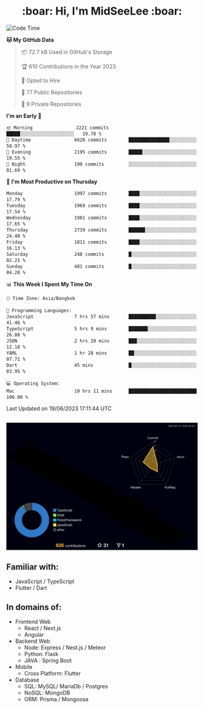 <h1 align="center"> :boar: Hi, I'm MidSeeLee :boar:</h1>
 
<!--START_SECTION:waka-->
![Code Time](http://img.shields.io/badge/Code%20Time-653%20hrs%2044%20mins-blue)

**🐱 My GitHub Data** 

> 📦 72.7 kB Used in GitHub's Storage 
 > 
> 🏆 610 Contributions in the Year 2023
 > 
> 💼 Opted to Hire
 > 
> 📜 77 Public Repositories 
 > 
> 🔑 9 Private Repositories 
 > 
**I'm an Early 🐤** 

```text
🌞 Morning                2221 commits        █████░░░░░░░░░░░░░░░░░░░░   19.78 % 
🌆 Daytime                6620 commits        ███████████████░░░░░░░░░░   58.97 % 
🌃 Evening                2195 commits        █████░░░░░░░░░░░░░░░░░░░░   19.55 % 
🌙 Night                  190 commits         ░░░░░░░░░░░░░░░░░░░░░░░░░   01.69 % 
```
📅 **I'm Most Productive on Thursday** 

```text
Monday                   1997 commits        ████░░░░░░░░░░░░░░░░░░░░░   17.79 % 
Tuesday                  1969 commits        ████░░░░░░░░░░░░░░░░░░░░░   17.54 % 
Wednesday                1981 commits        ████░░░░░░░░░░░░░░░░░░░░░   17.65 % 
Thursday                 2739 commits        ██████░░░░░░░░░░░░░░░░░░░   24.40 % 
Friday                   1811 commits        ████░░░░░░░░░░░░░░░░░░░░░   16.13 % 
Saturday                 248 commits         █░░░░░░░░░░░░░░░░░░░░░░░░   02.21 % 
Sunday                   481 commits         █░░░░░░░░░░░░░░░░░░░░░░░░   04.28 % 
```


📊 **This Week I Spent My Time On** 

```text
🕑︎ Time Zone: Asia/Bangkok

💬 Programming Languages: 
JavaScript               7 hrs 57 mins       ██████████░░░░░░░░░░░░░░░   41.46 % 
TypeScript               5 hrs 9 mins        ███████░░░░░░░░░░░░░░░░░░   26.88 % 
JSON                     2 hrs 20 mins       ███░░░░░░░░░░░░░░░░░░░░░░   12.18 % 
YAML                     1 hr 28 mins        ██░░░░░░░░░░░░░░░░░░░░░░░   07.71 % 
Dart                     45 mins             █░░░░░░░░░░░░░░░░░░░░░░░░   03.95 % 

💻 Operating System: 
Mac                      19 hrs 11 mins      █████████████████████████   100.00 % 
```


 Last Updated on 19/06/2023 17:11:44 UTC
<!--END_SECTION:waka-->

##

![](./profile-3d-contrib/profile-night-rainbow.svg)

## Familiar with:
- JavaScript / TypeScript
- Flutter / Dart

## In domains of:
- Frontend Web
  - React / Next.js
  - Angular
- Backend Web
  - Node: Express / Nest.js / Meteor
  - Python: Flask
  - JAVA : Spring Boot
- Mobile
  - Cross Platform: Flutter
- Database
  - SQL: MySQL/ MariaDb / Postgres
  - NoSQL: MongoDB
  - ORM: Prisma / Mongoose
